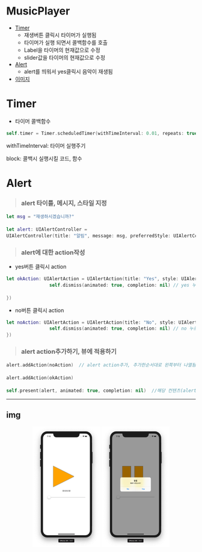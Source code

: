 # MusicPlayer
- [Timer](#Timer)
    - 재생버튼 클릭시 타이머가 실행됨
    - 타이머가 실행 되면서 콜백함수를 호출
    - Label을 타이머의 현재값으로 수정
    - slider값을 타이머의 현재값으로 수정
- [Alert](#Alert)
    - alert를 띄워서 yes클릭시 음악이 재생됨
- [이미지](##img)

# Timer
- 타이머 콜백함수
``` swift
self.timer = Timer.scheduledTimer(withTimeInterval: 0.01, repeats: true, block: {(timer: Timer) in
```

withTimeInterval: 타이머 실행주기

block: 콜백시 실행시킬 코드, 함수


# Alert
>### <b>alert 타이틀, 메시지, 스타일 지정</b>
``` swift
let msg = "재생하시겠습니까?"

let alert: UIAlertController = 
UIAlertController(title: "알림", message: msg, preferredStyle: UIAlertController.Style.alert)
```

>### <b>alert에 대한 action작성</b>

- yes버튼 클릭시 action
``` swift
let okAction: UIAlertAction = UIAlertAction(title: "Yes", style: UIAlertAction.Style.default, handler: {(action:UIAlertAction) -> Void in
                self.dismiss(animated: true, completion: nil) // yes 누르면 alert 사라짐

})
```

- no버튼 클릭시 action
``` swift
let noAction: UIAlertAction = UIAlertAction(title: "No", style: UIAlertAction.Style.default, handler: {(action:UIAlertAction) -> Void in
                self.dismiss(animated: true, completion: nil) // no 누르면 alert 사라짐
})
```

>### <b> alert action추가하기, 뷰에 적용하기</b>
``` swift
alert.addAction(noAction)  // alert action추가, 추가한순서대로 왼쪽부터 나열됨

alert.addAction(okAction)

self.present(alert, animated: true, completion: nil)  //해당 컨텐츠(alert)를 모달형식으로 띄움
```
---
## img
<center> 
<img src="./img/main.png" height="320" width="180">
<img src="./img/alert.png" height="320" width="180">
</center> 